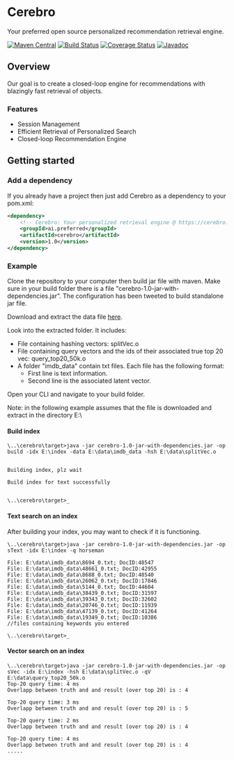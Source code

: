 # Cerebro
Your preferred open source personalized recommendation retrieval engine.


[![Maven Central](https://maven-badges.herokuapp.com/maven-central/ai.preferred/cerebro/badge.svg)](https://maven-badges.herokuapp.com/maven-central/ai.preferred/cerebro)
[![Build Status](https://travis-ci.org/PreferredAI/cerebro.svg)](https://travis-ci.org/PreferredAI/cerebro)
[![Coverage Status](https://coveralls.io/repos/github/PreferredAI/cerebro/badge.svg?branch=master)](https://coveralls.io/github/PreferredAI/cerebro?branch=master)
[![Javadoc](https://www.javadoc.io/badge/ai.preferred/cerebro.svg)](https://www.javadoc.io/doc/ai.preferred/cerebro)

## Overview
Our goal is to create a closed-loop engine for recommendations with blazingly fast retrieval of objects.

### Features
- Session Management
- Efficient Retrieval of Personalized Search
- Closed-loop Recommendation Engine

## Getting started

### Add a dependency
If you already have a project then just add Cerebro as a dependency to your pom.xml:
```xml
<dependency>
    <!-- Cerebro: Your personalized retrieval engine @ https://cerebro.preferred.ai/ -->
    <groupId>ai.preferred</groupId>
  	<artifactId>cerebro</artifactId>
  	<version>1.0</version>
</dependency>
```
### Example
Clone the repository to your computer then build jar file with maven. Make sure in your build folder there is a file 
"cerebro-1.0-jar-with-dependencies.jar". The configuration has been tweeted to build standalone jar file.

Download and extract the data file [here](https://drive.google.com/open?id=1CkBqu7nEH7m4an-IGk02xu_k1BbA9bbO). 

Look into the extracted folder. It includes: 
+ File containing hashing vectors: splitVec.o 
+ File containing query vectors and the ids of their associated true top 20 vec: query_top20_50k.o
+ A folder "imdb_data" contain txt files. Each file has the following format:
    - First line is text information.
    - Second line is the associated latent vector.

Open your CLI and navigate to your build folder.

Note: in the following example assumes that the file is downloaded and extract in the directory E:\

#### Build index
```ssh
\..\cerebro\target>java -jar cerebro-1.0-jar-with-dependencies.jar -op build -idx E:\index -data E:\data\imdb_data -hsh E:\data\splitVec.o


Building index, plz wait

Build index for text successfully


\..\cerebro\target>_
```
#### Text search on an index
After building your index, you may want to check if it is functioning.

```ssh
\..\cerebro\target>java -jar cerebro-1.0-jar-with-dependencies.jar -op sText -idx E:\index -q horseman

File: E:\data\imdb_data\8694_0.txt; DocID:48547
File: E:\data\imdb_data\48661_0.txt; DocID:42955
File: E:\data\imdb_data\8688_0.txt; DocID:48540
File: E:\data\imdb_data\26062_0.txt; DocID:17846
File: E:\data\imdb_data\5144_0.txt; DocID:44604
File: E:\data\imdb_data\38439_0.txt; DocID:31597
File: E:\data\imdb_data\39343_0.txt; DocID:32602
File: E:\data\imdb_data\20746_0.txt; DocID:11939
File: E:\data\imdb_data\47139_0.txt; DocID:41264
File: E:\data\imdb_data\19349_0.txt; DocID:10386
//files containing keywords you entered

\..\cerebro\target>_
```
 
#### Vector search on an index
```ssh
\..\cerebro\target>java -jar cerebro-1.0-jar-with-dependencies.jar -op sVec -idx E:\index -hsh E:\data\splitVec.o -qV E:\data\query_top20_50k.o
Top-20 query time: 4 ms
Overlapp between truth and and result (over top 20) is : 4

Top-20 query time: 3 ms
Overlapp between truth and and result (over top 20) is : 5

Top-20 query time: 2 ms
Overlapp between truth and and result (over top 20) is : 4

Top-20 query time: 4 ms
Overlapp between truth and and result (over top 20) is : 4
.....
```
 

